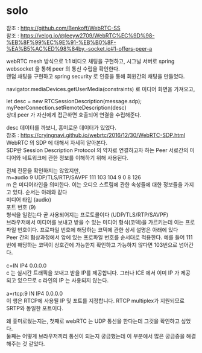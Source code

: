# solo

참조 : https://github.com/Benkoff/WebRTC-SS<br>
참조 : https://velog.io/@leeyw2709/WebRTC%EC%9D%98-%EB%8F%99%EC%9E%91-%EB%B0%8F-%EA%B5%AC%ED%98%84by.-socket.io#1-offers-peer-a<br>

webRTC mesh 방식으로 1:1 비디오 채팅을 구현하고, 시그널 서버로 spring websocket 을 통해 peer 의 통신 수립을 확인한다.<br>
랜덤 채팅을 구현하고 spring security 로 인증을 통해 회원간의 채팅을 만들었다.

navigator.mediaDevices.getUserMedia(constraints) 로 미디어 화면을 가져오고,<br>

let desc = new RTCSessionDescription(message.sdp);<br>
myPeerConnection.setRemoteDescription(desc)<br>
상대 peer 가 자신에게 접근하면 호출되어 연결을 수립해준다.

desc 데이터를 까보니, 흥미로운 데이터가 있었다.<br>
참조 : https://cryingnavi.github.io/webrtc/2016/12/30/WebRTC-SDP.html<br>
WebRTC 의 SDP 에 대해서 자세히 알아본다.<br>
SDP란 Session Description Protocol 의 약자로 연결하고자 하는 Peer 서로간의 미디어와 네트워크에 관한 정보를 이해하기 위해 사용된다.

전체 전문을 확인하지는 않았지만,<br>
m=audio 9 UDP/TLS/RTP/SAVPF 111 103 104 9 0 8 126<br>
    m 은 미디어라인을 의미한다. 이는 오디오 스트림에 관한 속성들에 대한 정보들을 가지고 있다. 순서는 아래와 같다<br>
    미디어 타입 (audio)<br>
    포트 번호 (9)<br>
    형식을 일컫는다 곧 사용되어지는 프로토콜이다 (UDP/TLS/RTP/SAVPF)<br>
    브라우저에서 미디어를 보내고 받을 수 있는 미디어 형식(코덱)을 가르키는데 이는 프로파일 번호이다. 프로파일 번호에 해당하는 코덱에 관한 상세 설명은 아래에 있다<br>
    Peer 간의 협상과정에서 앞에 있는 프로파일 번호를 순서대로 적용한다. 예를 들어 111번에 해당하는 코덱이 상호간에 가능한지 확인하고 가능하지 않다면 103번으로 넘어간다.<br><br>
c=IN IP4 0.0.0.0<br>
    c 는 실시간 트래픽을 보내고 받을 IP를 제공합니다. 그러나 ICE 에서 이미 IP 가 제공 되고 있으므로 c 라인의 IP 는 사용되지 않는다.<br><br>
a=rtcp:9 IN IP4 0.0.0.0<br>
    이 행은 RTCP에 사용될 IP 및 포트를 지정합니다. RTCP multiplex가 지원되므로 SRTP와 동일한 포트이다.

왜 흥미로웠는지는, 첫째로 webRTC 는 UDP 통신을 한다는데 그것을 확인하고 싶었다.<br>
둘째는 어떻게 브라우저끼리 통신이 되는지 궁금했는데 이 부분에서 많은 궁금증을 해결해주는 것 같았다.
